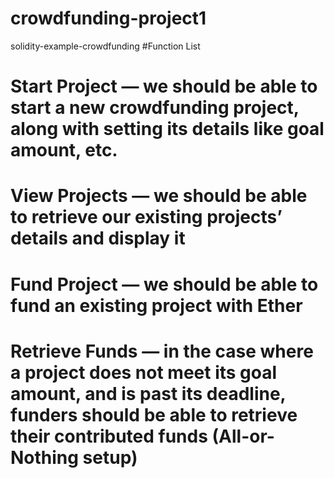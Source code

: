 # crowdfunding-project1
solidity-example-crowdfunding
#Function List
# Start Project — we should be able to start a new crowdfunding project, along with setting its details like goal amount, etc.
# View Projects — we should be able to retrieve our existing projects’ details and display it
# Fund Project — we should be able to fund an existing project with Ether
# Retrieve Funds — in the case where a project does not meet its goal amount, and is past its deadline, funders should be able to retrieve their contributed funds (All-or-Nothing setup)
